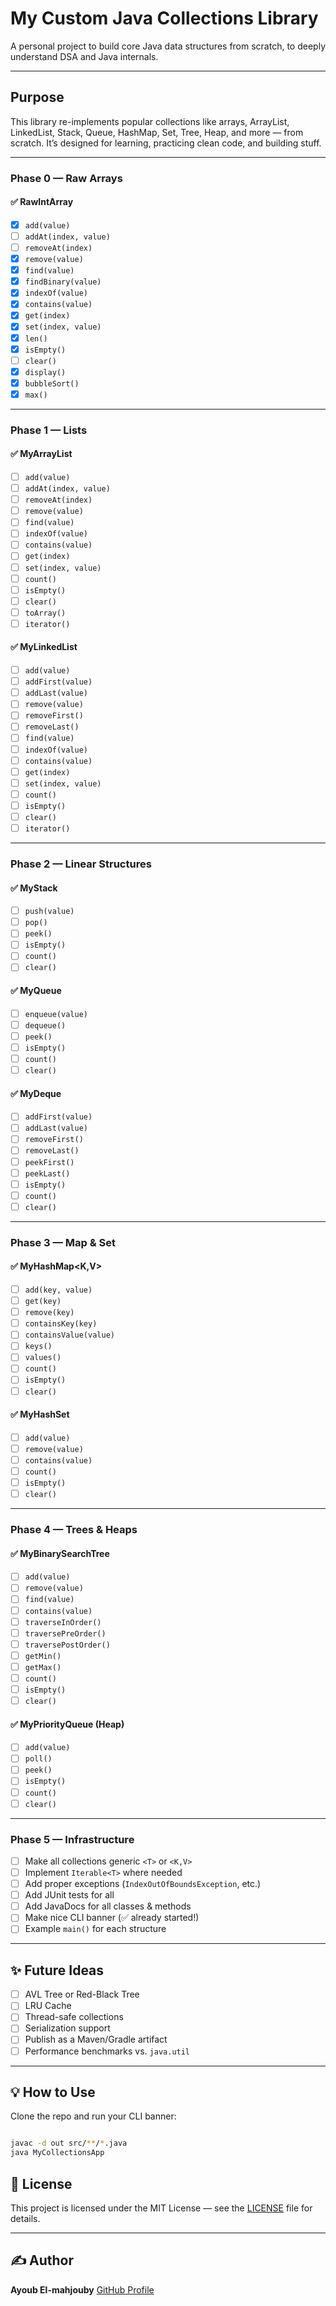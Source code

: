 # My Custom Java Collections Library

A personal project to build core Java data structures from scratch, to deeply understand DSA and Java internals.

---

## Purpose

This library re-implements popular collections like arrays, ArrayList, LinkedList, Stack, Queue, HashMap, Set, Tree, Heap, and more — from scratch.
It’s designed for learning, practicing clean code, and building stuff.

---

### **Phase 0 — Raw Arrays**

#### ✅ RawIntArray
- [X] `add(value)`
- [ ] `addAt(index, value)`
- [ ] `removeAt(index)`
- [X] `remove(value)`
- [X] `find(value)`
- [X] `findBinary(value)`
- [X] `indexOf(value)`
- [X] `contains(value)`
- [X] `get(index)`
- [X] `set(index, value)`
- [X] `len()`
- [X] `isEmpty()`
- [ ] `clear()`
- [X] `display()`
- [X] `bubbleSort()`
- [X] `max()`

---

### **Phase 1 — Lists**

#### ✅ MyArrayList<T>
- [ ] `add(value)`
- [ ] `addAt(index, value)`
- [ ] `removeAt(index)`
- [ ] `remove(value)`
- [ ] `find(value)`
- [ ] `indexOf(value)`
- [ ] `contains(value)`
- [ ] `get(index)`
- [ ] `set(index, value)`
- [ ] `count()`
- [ ] `isEmpty()`
- [ ] `clear()`
- [ ] `toArray()`
- [ ] `iterator()`

#### ✅ MyLinkedList<T>
- [ ] `add(value)`
- [ ] `addFirst(value)`
- [ ] `addLast(value)`
- [ ] `remove(value)`
- [ ] `removeFirst()`
- [ ] `removeLast()`
- [ ] `find(value)`
- [ ] `indexOf(value)`
- [ ] `contains(value)`
- [ ] `get(index)`
- [ ] `set(index, value)`
- [ ] `count()`
- [ ] `isEmpty()`
- [ ] `clear()`
- [ ] `iterator()`

---

### **Phase 2 — Linear Structures**

#### ✅ MyStack<T>
- [ ] `push(value)`
- [ ] `pop()`
- [ ] `peek()`
- [ ] `isEmpty()`
- [ ] `count()`
- [ ] `clear()`

#### ✅ MyQueue<T>
- [ ] `enqueue(value)`
- [ ] `dequeue()`
- [ ] `peek()`
- [ ] `isEmpty()`
- [ ] `count()`
- [ ] `clear()`

#### ✅ MyDeque<T>
- [ ] `addFirst(value)`
- [ ] `addLast(value)`
- [ ] `removeFirst()`
- [ ] `removeLast()`
- [ ] `peekFirst()`
- [ ] `peekLast()`
- [ ] `isEmpty()`
- [ ] `count()`
- [ ] `clear()`

---

### **Phase 3 — Map & Set**

#### ✅ MyHashMap<K,V>
- [ ] `add(key, value)`
- [ ] `get(key)`
- [ ] `remove(key)`
- [ ] `containsKey(key)`
- [ ] `containsValue(value)`
- [ ] `keys()`
- [ ] `values()`
- [ ] `count()`
- [ ] `isEmpty()`
- [ ] `clear()`

#### ✅ MyHashSet<T>
- [ ] `add(value)`
- [ ] `remove(value)`
- [ ] `contains(value)`
- [ ] `count()`
- [ ] `isEmpty()`
- [ ] `clear()`

---

### **Phase 4 — Trees & Heaps**

#### ✅ MyBinarySearchTree<T>
- [ ] `add(value)`
- [ ] `remove(value)`
- [ ] `find(value)`
- [ ] `contains(value)`
- [ ] `traverseInOrder()`
- [ ] `traversePreOrder()`
- [ ] `traversePostOrder()`
- [ ] `getMin()`
- [ ] `getMax()`
- [ ] `count()`
- [ ] `isEmpty()`
- [ ] `clear()`

#### ✅ MyPriorityQueue<T> (Heap)
- [ ] `add(value)`
- [ ] `poll()`
- [ ] `peek()`
- [ ] `isEmpty()`
- [ ] `count()`
- [ ] `clear()`

---

### **Phase 5 — Infrastructure**

- [ ] Make all collections generic `<T>` or `<K,V>`
- [ ] Implement `Iterable<T>` where needed
- [ ] Add proper exceptions (`IndexOutOfBoundsException`, etc.)
- [ ] Add JUnit tests for all
- [ ] Add JavaDocs for all classes & methods
- [ ] Make nice CLI banner (✅ already started!)
- [ ] Example `main()` for each structure

---

## ✨ **Future Ideas**

- [ ] AVL Tree or Red-Black Tree
- [ ] LRU Cache
- [ ] Thread-safe collections
- [ ] Serialization support
- [ ] Publish as a Maven/Gradle artifact
- [ ] Performance benchmarks vs. `java.util`

---

## 💡 How to Use

Clone the repo and run your CLI banner:

```bash

javac -d out src/**/*.java
java MyCollectionsApp
```

## 📜 License

This project is licensed under the MIT License — see the [LICENSE](LICENSE) file for details.

---

## ✍️ Author

**Ayoub El-mahjouby**
[GitHub Profile](https://github.com/ayoubMah)
